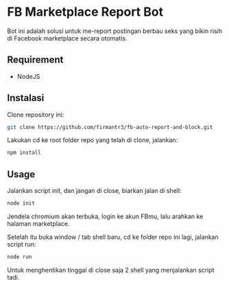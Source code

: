 # FB Marketplace Report Bot

Bot ini adalah solusi untuk me-report postingan berbau seks yang bikin risih di Facebook marketplace secara otomatis.

## Requirement

* NodeJS

## Instalasi

Clone repository ini:

```bash
git clone https://github.com/firmantr3/fb-auto-report-and-block.git
```

Lakukan cd ke root folder repo yang telah di clone, jalankan:

```bash
npm install
```

## Usage

Jalankan script init, dan jangan di close, biarkan jalan di shell:

```bash
node init
```

Jendela chromium akan terbuka, login ke akun FBmu, lalu arahkan ke halaman marketplace.

Setelah itu buka window / tab shell baru, cd ke folder repo ini lagi, jalankan script run:

```bash
node run
```

Untuk menghentikan tinggal di close saja 2 shell yang menjalankan script tadi.
